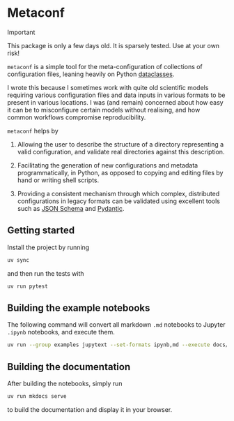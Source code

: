 # Metaconf

> [!IMPORTANT]
> This package is only a few days old. It is sparsely tested. Use at your own risk!


`metaconf` is a simple tool for the meta-configuration of collections of configuration files, leaning heavily on Python [dataclasses](https://docs.python.org/3/library/dataclasses.html).

I wrote this because I sometimes work with quite old scientific models requiring various configuration files and data inputs in various formats to be present in various locations. I was (and remain) concerned about how easy it can be to misconfigure certain models without realising, and how common workflows compromise reproducibility.

`metaconf` helps by

1. Allowing the user to describe the structure of a directory representing a valid configuration, and validate real directories against this description.

2. Facilitating the generation of new configurations and metadata programmatically, in Python, as opposed to copying and editing files by hand or writing shell scripts.

3. Providing a consistent mechanism through which complex, distributed configurations in legacy formats can be validated using excellent tools such as [JSON Schema](https://json-schema.org/) and [Pydantic](https://docs.pydantic.dev/).


## Getting started

Install the project by running

```sh
uv sync
```

and then run the tests with

```sh
uv run pytest
```


## Building the example notebooks

The following command will convert all markdown `.md` notebooks to Jupyter `.ipynb` notebooks, and execute them.

```sh
uv run --group examples jupytext --set-formats ipynb,md --execute docs/examples/*/*.md
```

## Building the documentation

After building the notebooks, simply run

```sh
uv run mkdocs serve
```

to build the documentation and display it in your browser.
